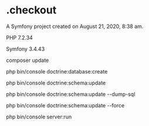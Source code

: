 .checkout
=========

A Symfony project created on August 21, 2020, 8:38 am.

PHP 7.2.34

Symfony 3.4.43

composer update

php bin/console doctrine:database:create

php bin/console doctrine:schema:update

php bin/console doctrine:schema:update --dump-sql

php bin/console doctrine:schema:update --force

php bin/console server:run
